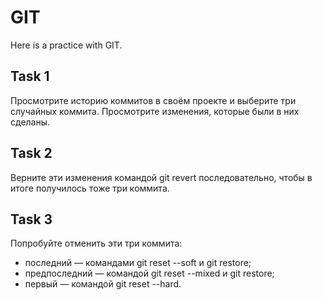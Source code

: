 # GIT

Here is a practice with GIT.

## Task 1
Просмотрите историю коммитов в своём проекте и выберите три случайных коммита. Просмотрите изменения, которые были в них сделаны.

## Task 2
Верните эти изменения командой git revert последовательно, чтобы в итоге получилось тоже три коммита.

## Task 3
Попробуйте отменить эти три коммита:
* последний — командами git reset --soft и git restore;
* предпоследний — командой git reset --mixed и git restore;
* первый — командой git reset --hard.
